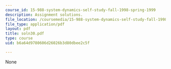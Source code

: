 ```yaml
---
course_id: 15-988-system-dynamics-self-study-fall-1998-spring-1999
description: Assignment solutions.
file_location: /coursemedia/15-988-system-dynamics-self-study-fall-1998-spring-1999/b6a64d9780606d26026b3d80dbee2c5f_soln30.pdf
file_type: application/pdf
layout: pdf
title: soln30.pdf
type: course
uid: b6a64d9780606d26026b3d80dbee2c5f

---
```

None